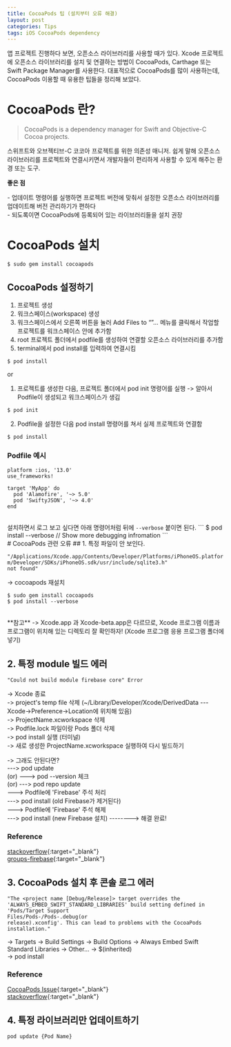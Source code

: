 ```yaml
---
title: CocoaPods 팁 (설치부터 오류 해결)
layout: post
categories: Tips
tags: iOS CocoaPods dependency
---
```


앱 프로젝트 진행하다 보면, 오픈소스 라이브러리를 사용할 때가 있다. Xcode 프로젝트에 오픈소스 라이브러리를 설치 및 연결하는 방법이 CocoaPods, Carthage 또는 Swift Package Manager를 사용한다. 대표적으로 CocoaPods를 많이 사용하는데, CocoaPods 이용할 때 유용한 팁들을 정리해 보았다.

# CocoaPods 란?
> CocoaPods is a dependency manager for Swift and Objective-C Cocoa projects.

스위프트와 오브젝티브-C 코코아 프로젝트를 위한 의존성 매니저. 쉽게 말해 오픈소스 라이브러리를 프로젝트와 연결시키면서 개발자들이 편리하게 사용할 수 있게 해주는 환경 또는 도구.

**좋은 점**   
<p>
- 업데이트 명령어를 실행하면 프로젝트 버전에 맞춰서 설정한 오픈소스 라이브러리를 업데이트해 버전 관리하기가 편하다<br>
- 되도록이면 CocoaPods에 등록되어 있는 라이브러리들을 설치 권장
</p>


# CocoaPods 설치
```
$ sudo gem install cocoapods
```

## CocoaPods 설정하기
1. 프로젝트 생성
2. 워크스페이스(workspace) 생성
3. 워크스페이스에서 오른쪽 버튼을 눌러 Add Files to “”… 메뉴를 클릭해서 작업할 프로젝트를 워크스페이스 안에 추가함
4. root 프로젝트 폴더에서 podfile를 생성하여 연결할 오픈소스 라이브러리를 추가함
5. terminal에서 pod install를 입력하여 연결시킴
```
$ pod install
```

or

1. 프로젝트를 생성한 다음, 프로젝트 폴더에서 pod init 명령어를 실행 -> 알아서 Podfile이 생성되고 워크스페이스가 생김
```
$ pod init
```
2. Podfile을 설정한 다음 pod install 명령어를 쳐서 실제 프로젝트와 연결함
```
$ pod install
```

### Podfile 예시

```
platform :ios, '13.0'
use_frameworks!

target 'MyApp' do
  pod 'Alamofire', '~> 5.0'
  pod 'SwiftyJSON', '~> 4.0'
end
```
<br>
설치하면서 로그 보고 싶다면 아래 명령어처럼 뒤에 <code>--verbose</code> 붙이면 된다.   
```
$ pod install --verbose   // Show more debugging infromation
```
<br>
# CocoaPods 관련 오류
## 1. 특정 파일이 안 보인다.

<code>"/Applications/Xcode.app/Contents/Developer/Platforms/iPhoneOS.platform/Developer/SDKs/iPhoneOS.sdk/usr/include/sqlite3.h" not found"</code>

-> cocoapods 재설치
```
$ sudo gem install cocoapods
$ pod install --verbose
```
<br>
**참고**   
-> Xcode.app 과 Xcode-beta.app은 다르므로, Xcode 프로그램 이름과 프로그램이 위치해 있는 디렉토리 잘 확인하자! (Xcode 프로그램 응용 프로그램 폴더에 넣기)


## 2. 특정 module 빌드 에러

<code>"Could not build module firebase core" Error</code>

-> Xcode 종료   
-> project's temp file 삭제 (~/Library/Developer/Xcode/DerivedData --- Xcode->Preference->Location에 위치해 있음)   
-> ProjectName.xcworkspace 삭제   
-> Podfile.lock 파일이랑 Pods 폴더 삭제   
-> pod install 실행 (터미널)   
-> 새로 생성한 ProjectName.xcworkspace 실행하여 다시 빌드하기   

-> 그래도 안된다면?   
---> pod update   
(or) ---> pod --version 체크   
(or) ---> pod repo update   
        ---> Podfile에 'Firebase' 주석 처리   
        ---> pod install (old Firebase가 제거된다)   
        ---> Podfile에 'Firebase' 주석 해제   
        ---> pod install (new Firebase 설치)    --------> 해결 완료!   

### Reference
[stackoverflow](https://stackoverflow.com/questions/41709912/error-could-not-build-objective-c-module-firebase){:target="_blank"}   
[groups-firebase](https://groups.google.com/forum/#!topic/firebase-talk/Fu51jfAxh-E){:target="_blank"}

## 3. CocoaPods 설치 후 콘솔 로그 에러

<code>"The <project name [Debug/Release]> target overrides the 'ALWAYS_EMBED_SWIFT_STANDARD_LIBRARIES' build setting defined in 'Pods/Target Support Files/Pods-<project name>/Pods-<project name>.debug(or release).xconfig'. This can lead to problems with the CocoaPods installation."</code>

-> Targets -> Build Settings -> Build Options -> Always Embed Swift Standard Libraries -> Other... -> $(inherited)   
-> pod install

### Reference
[CocoaPods Issue](https://github.com/CocoaPods/CocoaPods/issues/5981){:target="_blank"}   
[stackoverflow](https://stackoverflow.com/questions/41570233/whats-always-embed-swift-standard-libraries-with-cocoapods-swift-3-and-xcode){:target="_blank"}

## 4. 특정 라이브러리만 업데이트하기
```
pod update {Pod Name}
```